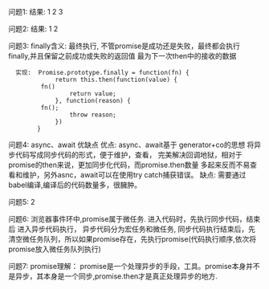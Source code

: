 ﻿问题1: 
      结果:  1   2    3

问题2: 
      结果:  1   2 


问题3: 
      finally含义:  最终执行, 不管promise是成功还是失败，最终都会执行finally,并且保留之前成功或失败的返回值 最为下一次then中的接收的数据

      实现:  Promise.prototype.finally = function(fn) {
                 return this.then(function(value) {
		     fn()
                     return value;
                 }, function(reason) {
		     fn();
                     throw reason;
                 })
            }



问题4:  async、await 优缺点
优点: async、await基于 generator+co的思想  将异步代码写成同步代码的形式，便于维护，查看， 完美解决回调地狱，相对于promise的then来说，更加同步化代码，而promise.then数量 多起来反而不易查看和维护，另外asnc，await可以在使用try catch捕获错误。
缺点: 需要通过babel编译,编译后的代码数量多，很臃肿。

问题5:  2

问题6:  浏览器事件环中,promise属于微任务. 进入代码时，先执行同步代码，结束后 进入异步代码执行， 异步代码分为宏任务和微任务, 同步代码执行结束后，先清空微任务队列，所以如果promise存在，先执行promise(代码执行顺序,依次将promise放入微任务队列执行)

问题7:  promise理解： promise是一个处理异步的手段，工具。promise本身并不是异步，其本身是一个同步,promise.then才是真正处理异步的地方.